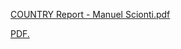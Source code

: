 [COUNTRY Report - Manuel Scionti.pdf](https://github.com/mnlscn/unsupervised_learning_project/files/9064572/COUNTRY.Report.-.Manuel.Scionti.pdf)


<a href="[username.github.com/folder/document.pdf](https://github.com/mnlscn/unsupervised_learning_project/files/9064572/COUNTRY.Report.-.Manuel.Scionti.pdf)" target="_blank">PDF.</a>
